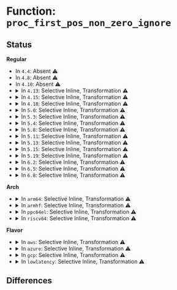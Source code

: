 # Function: <code>proc_first_pos_non_zero_ignore</code>

## Status
<b>Regular</b>
<ul>
<li>
In <code>4.4</code>: Absent ⚠️
</li>
<li>
In <code>4.8</code>: Absent ⚠️
</li>
<li>
In <code>4.10</code>: Absent ⚠️
</li>
<li>
<details>
<summary>In <code>4.13</code>: Selective Inline, Transformation ⚠️</summary>

**Collision:** Unique Static

**Inline:** Selective

**Transformation:** True

**Instances:**

```
In kernel/sysctl.c (ffffffff8108d2a3)
Location: kernel/sysctl.c:1999
Inline: True
Inline callers:
  - kernel/sysctl.c:__do_proc_doulongvec_minmax
  - kernel/sysctl.c:__do_proc_douintvec
  - kernel/sysctl.c:__do_proc_dointvec
  - kernel/sysctl.c:proc_dostring
Direct callers:
  - kernel/sysctl.c:__do_proc_doulongvec_minmax
  - kernel/sysctl.c:__do_proc_douintvec
  - kernel/sysctl.c:__do_proc_dointvec
  - kernel/sysctl.c:proc_dostring
```
**Symbols:**

```
ffffffff8108cb60-ffffffff8108cbb0: proc_first_pos_non_zero_ignore.isra.7.part.8 (STB_LOCAL)
```
</details>
</li>
<li>
<details>
<summary>In <code>4.15</code>: Selective Inline, Transformation ⚠️</summary>

**Collision:** Unique Static

**Inline:** Selective

**Transformation:** True

**Instances:**

```
In kernel/sysctl.c (ffffffff81094bc3)
Location: kernel/sysctl.c:1991
Inline: True
Inline callers:
  - kernel/sysctl.c:__do_proc_doulongvec_minmax
  - kernel/sysctl.c:__do_proc_douintvec
  - kernel/sysctl.c:__do_proc_dointvec
  - kernel/sysctl.c:proc_dostring
Direct callers:
  - kernel/sysctl.c:__do_proc_doulongvec_minmax
  - kernel/sysctl.c:__do_proc_douintvec
  - kernel/sysctl.c:__do_proc_dointvec
  - kernel/sysctl.c:proc_dostring
```
**Symbols:**

```
ffffffff810937d0-ffffffff81093820: proc_first_pos_non_zero_ignore.isra.7.part.8 (STB_LOCAL)
```
</details>
</li>
<li>
<details>
<summary>In <code>4.18</code>: Selective Inline, Transformation ⚠️</summary>

**Collision:** Unique Static

**Inline:** Selective

**Transformation:** True

**Instances:**

```
In kernel/sysctl.c (ffffffff81098548)
Location: kernel/sysctl.c:1996
Inline: True
Inline callers:
  - kernel/sysctl.c:__do_proc_doulongvec_minmax
  - kernel/sysctl.c:__do_proc_douintvec
  - kernel/sysctl.c:__do_proc_dointvec
  - kernel/sysctl.c:proc_dostring
Direct callers:
  - kernel/sysctl.c:__do_proc_doulongvec_minmax
  - kernel/sysctl.c:__do_proc_douintvec
  - kernel/sysctl.c:__do_proc_dointvec
  - kernel/sysctl.c:proc_dostring
```
**Symbols:**

```
ffffffff81097240-ffffffff8109726b: proc_first_pos_non_zero_ignore.isra.8.part.9 (STB_LOCAL)
ffffffff81098ce9-ffffffff81098d16: proc_first_pos_non_zero_ignore.isra.8.part.9.cold.17 (STB_LOCAL)
```
</details>
</li>
<li>
<details>
<summary>In <code>5.0</code>: Selective Inline, Transformation ⚠️</summary>

**Collision:** Unique Static

**Inline:** Selective

**Transformation:** True

**Instances:**

```
In kernel/sysctl.c (ffffffff810a0871)
Location: kernel/sysctl.c:2044
Inline: True
Inline callers:
  - kernel/sysctl.c:__do_proc_doulongvec_minmax
  - kernel/sysctl.c:__do_proc_douintvec
  - kernel/sysctl.c:__do_proc_dointvec
  - kernel/sysctl.c:proc_dostring
Direct callers:
  - kernel/sysctl.c:__do_proc_doulongvec_minmax
  - kernel/sysctl.c:__do_proc_douintvec
  - kernel/sysctl.c:__do_proc_dointvec
  - kernel/sysctl.c:proc_dostring
```
**Symbols:**

```
ffffffff8109f5b0-ffffffff8109f5e5: proc_first_pos_non_zero_ignore.isra.9.part.10 (STB_LOCAL)
ffffffff810a106d-ffffffff810a1098: proc_first_pos_non_zero_ignore.isra.9.part.10.cold.18 (STB_LOCAL)
```
</details>
</li>
<li>
<details>
<summary>In <code>5.3</code>: Selective Inline, Transformation ⚠️</summary>

**Collision:** Unique Static

**Inline:** Selective

**Transformation:** True

**Instances:**

```
In kernel/sysctl.c (ffffffff810a5196)
Location: kernel/sysctl.c:2094
Inline: True
Inline callers:
  - kernel/sysctl.c:__do_proc_doulongvec_minmax
  - kernel/sysctl.c:__do_proc_douintvec
  - kernel/sysctl.c:__do_proc_dointvec
  - kernel/sysctl.c:proc_dostring
Direct callers:
  - kernel/sysctl.c:__do_proc_doulongvec_minmax
  - kernel/sysctl.c:__do_proc_douintvec
  - kernel/sysctl.c:__do_proc_dointvec
  - kernel/sysctl.c:proc_dostring
```
**Symbols:**

```
ffffffff810a3c80-ffffffff810a3cbe: proc_first_pos_non_zero_ignore.isra.0.part.0 (STB_LOCAL)
ffffffff810a5ac3-ffffffff810a5aee: proc_first_pos_non_zero_ignore.isra.0.part.0.cold (STB_LOCAL)
```
</details>
</li>
<li>
<details>
<summary>In <code>5.4</code>: Selective Inline, Transformation ⚠️</summary>

**Collision:** Unique Static

**Inline:** Selective

**Transformation:** True

**Instances:**

```
In kernel/sysctl.c (ffffffff810ab776)
Location: kernel/sysctl.c:2096
Inline: True
Inline callers:
  - kernel/sysctl.c:__do_proc_doulongvec_minmax
  - kernel/sysctl.c:__do_proc_douintvec
  - kernel/sysctl.c:__do_proc_dointvec
  - kernel/sysctl.c:proc_dostring
Direct callers:
  - kernel/sysctl.c:__do_proc_doulongvec_minmax
  - kernel/sysctl.c:__do_proc_douintvec
  - kernel/sysctl.c:__do_proc_dointvec
  - kernel/sysctl.c:proc_dostring
```
**Symbols:**

```
ffffffff810aa250-ffffffff810aa28e: proc_first_pos_non_zero_ignore.isra.0.part.0 (STB_LOCAL)
ffffffff810ac0a3-ffffffff810ac0ce: proc_first_pos_non_zero_ignore.isra.0.part.0.cold (STB_LOCAL)
```
</details>
</li>
<li>
<details>
<summary>In <code>5.8</code>: Selective Inline, Transformation ⚠️</summary>

**Collision:** Unique Static

**Inline:** Selective

**Transformation:** True

**Instances:**

```
In kernel/sysctl.c (ffffffff810b2ddf)
Location: kernel/sysctl.c:325
Inline: True
Inline callers:
  - kernel/sysctl.c:__do_proc_doulongvec_minmax
  - kernel/sysctl.c:__do_proc_doulongvec_minmax
  - kernel/sysctl.c:do_proc_douintvec_w
  - kernel/sysctl.c:do_proc_douintvec_w
  - kernel/sysctl.c:__do_proc_dointvec
  - kernel/sysctl.c:__do_proc_dointvec
```
**Symbols:**

```
ffffffff810b1eb0-ffffffff810b1ef2: proc_first_pos_non_zero_ignore.part.0 (STB_LOCAL)
ffffffff810b3c72-ffffffff810b3c9d: proc_first_pos_non_zero_ignore.part.0.cold (STB_LOCAL)
```
</details>
</li>
<li>
<details>
<summary>In <code>5.11</code>: Selective Inline, Transformation ⚠️</summary>

**Collision:** Unique Static

**Inline:** Selective

**Transformation:** True

**Instances:**

```
In kernel/sysctl.c (ffffffff810ae60f)
Location: kernel/sysctl.c:324
Inline: True
Inline callers:
  - kernel/sysctl.c:__do_proc_doulongvec_minmax
  - kernel/sysctl.c:__do_proc_doulongvec_minmax
  - kernel/sysctl.c:do_proc_douintvec_w
  - kernel/sysctl.c:do_proc_douintvec_w
  - kernel/sysctl.c:__do_proc_dointvec
  - kernel/sysctl.c:__do_proc_dointvec
```
**Symbols:**

```
ffffffff810ad6e0-ffffffff810ad722: proc_first_pos_non_zero_ignore.part.0 (STB_LOCAL)
ffffffff81bdb8ae-ffffffff81bdb8d9: proc_first_pos_non_zero_ignore.part.0.cold (STB_LOCAL)
```
</details>
</li>
<li>
<details>
<summary>In <code>5.13</code>: Selective Inline, Transformation ⚠️</summary>

**Collision:** Unique Static

**Inline:** Selective

**Transformation:** True

**Instances:**

```
In kernel/sysctl.c (ffffffff810af59f)
Location: kernel/sysctl.c:336
Inline: True
Inline callers:
  - kernel/sysctl.c:__do_proc_doulongvec_minmax
  - kernel/sysctl.c:__do_proc_doulongvec_minmax
  - kernel/sysctl.c:__do_proc_douintvec
  - kernel/sysctl.c:__do_proc_douintvec
  - kernel/sysctl.c:__do_proc_dointvec
  - kernel/sysctl.c:__do_proc_dointvec
```
**Symbols:**

```
ffffffff810ae8f0-ffffffff810ae932: proc_first_pos_non_zero_ignore.part.0 (STB_LOCAL)
ffffffff81bcd9a0-ffffffff81bcd9cb: proc_first_pos_non_zero_ignore.part.0.cold (STB_LOCAL)
```
</details>
</li>
<li>
<details>
<summary>In <code>5.15</code>: Selective Inline, Transformation ⚠️</summary>

**Collision:** Unique Static

**Inline:** Selective

**Transformation:** True

**Instances:**

```
In kernel/sysctl.c (ffffffff810c1ef8)
Location: kernel/sysctl.c:345
Inline: True
Inline callers:
  - kernel/sysctl.c:__do_proc_doulongvec_minmax
  - kernel/sysctl.c:__do_proc_douintvec
  - kernel/sysctl.c:__do_proc_dointvec
Direct callers:
  - kernel/sysctl.c:__do_proc_doulongvec_minmax
  - kernel/sysctl.c:__do_proc_douintvec
  - kernel/sysctl.c:__do_proc_dointvec
```
**Symbols:**

```
ffffffff810c05e0-ffffffff810c062f: proc_first_pos_non_zero_ignore.part.0 (STB_LOCAL)
ffffffff81ca43da-ffffffff81ca441a: proc_first_pos_non_zero_ignore.part.0.cold (STB_LOCAL)
```
</details>
</li>
<li>
<details>
<summary>In <code>5.19</code>: Selective Inline, Transformation ⚠️</summary>

**Collision:** Unique Static

**Inline:** Selective

**Transformation:** True

**Instances:**

```
In kernel/sysctl.c (0)
Location: kernel/sysctl.c:225
Inline: True
Direct callers:
  - kernel/sysctl.c:__do_proc_doulongvec_minmax
  - kernel/sysctl.c:__do_proc_douintvec
  - kernel/sysctl.c:__do_proc_dointvec
  - kernel/sysctl.c:proc_dostring
```
**Symbols:**

```
ffffffff810d7fd0-ffffffff810d8032: proc_first_pos_non_zero_ignore.isra.0 (STB_LOCAL)
ffffffff81e53ca7-ffffffff81e53ce7: proc_first_pos_non_zero_ignore.isra.0.cold (STB_LOCAL)
```
</details>
</li>
<li>
<details>
<summary>In <code>6.2</code>: Selective Inline, Transformation ⚠️</summary>

**Collision:** Unique Static

**Inline:** Selective

**Transformation:** True

**Instances:**

```
In kernel/sysctl.c (0)
Location: kernel/sysctl.c:227
Inline: True
Direct callers:
  - kernel/sysctl.c:__do_proc_doulongvec_minmax
  - kernel/sysctl.c:__do_proc_douintvec
  - kernel/sysctl.c:__do_proc_dointvec
  - kernel/sysctl.c:proc_dostring
```
**Symbols:**

```
ffffffff810f7b00-ffffffff810f7b86: proc_first_pos_non_zero_ignore.isra.0 (STB_LOCAL)
ffffffff82055dbf-ffffffff82055dd4: proc_first_pos_non_zero_ignore.isra.0.cold (STB_LOCAL)
```
</details>
</li>
<li>
<details>
<summary>In <code>6.5</code>: Selective Inline, Transformation ⚠️</summary>

**Collision:** Unique Static

**Inline:** Selective

**Transformation:** True

**Instances:**

```
In kernel/sysctl.c (0)
Location: kernel/sysctl.c:226
Inline: True
Direct callers:
  - kernel/sysctl.c:__do_proc_doulongvec_minmax
  - kernel/sysctl.c:__do_proc_douintvec
  - kernel/sysctl.c:__do_proc_dointvec
  - kernel/sysctl.c:proc_dostring
```
**Symbols:**

```
ffffffff81103f00-ffffffff81103f8d: proc_first_pos_non_zero_ignore.isra.0 (STB_LOCAL)
ffffffff820d43af-ffffffff820d43c4: proc_first_pos_non_zero_ignore.isra.0.cold (STB_LOCAL)
```
</details>
</li>
<li>
<details>
<summary>In <code>6.8</code>: Selective Inline, Transformation ⚠️</summary>

**Collision:** Unique Static

**Inline:** Selective

**Transformation:** True

**Instances:**

```
In kernel/sysctl.c (0)
Location: kernel/sysctl.c:226
Inline: True
Direct callers:
  - kernel/sysctl.c:__do_proc_doulongvec_minmax
  - kernel/sysctl.c:__do_proc_douintvec
  - kernel/sysctl.c:__do_proc_dointvec
  - kernel/sysctl.c:proc_dostring
```
**Symbols:**

```
ffffffff8110d850-ffffffff8110d8dd: proc_first_pos_non_zero_ignore.isra.0 (STB_LOCAL)
ffffffff821af2a8-ffffffff821af2bd: proc_first_pos_non_zero_ignore.isra.0.cold (STB_LOCAL)
```
</details>
</li>
</ul>
<b>Arch</b>
<ul>
<li>
<details>
<summary>In <code>arm64</code>: Selective Inline, Transformation ⚠️</summary>

**Collision:** Unique Static

**Inline:** Selective

**Transformation:** True

**Instances:**

```
In kernel/sysctl.c (ffff800010103d2c)
Location: kernel/sysctl.c:2096
Inline: True
Inline callers:
  - kernel/sysctl.c:__do_proc_doulongvec_minmax
  - kernel/sysctl.c:__do_proc_douintvec
  - kernel/sysctl.c:__do_proc_dointvec
  - kernel/sysctl.c:proc_dostring
Direct callers:
  - kernel/sysctl.c:__do_proc_doulongvec_minmax
  - kernel/sysctl.c:__do_proc_douintvec
  - kernel/sysctl.c:__do_proc_dointvec
  - kernel/sysctl.c:proc_dostring
```
**Symbols:**

```
ffff800010102690-ffff800010102710: proc_first_pos_non_zero_ignore.isra.0.part.0 (STB_LOCAL)
```
</details>
</li>
<li>
<details>
<summary>In <code>armhf</code>: Selective Inline, Transformation ⚠️</summary>

**Collision:** Unique Static

**Inline:** Selective

**Transformation:** True

**Instances:**

```
In kernel/sysctl.c (c0360004)
Location: kernel/sysctl.c:2096
Inline: True
Inline callers:
  - kernel/sysctl.c:__do_proc_doulongvec_minmax
  - kernel/sysctl.c:__do_proc_douintvec
  - kernel/sysctl.c:__do_proc_dointvec
  - kernel/sysctl.c:proc_dostring
Direct callers:
  - kernel/sysctl.c:__do_proc_doulongvec_minmax
  - kernel/sysctl.c:__do_proc_douintvec
  - kernel/sysctl.c:__do_proc_dointvec
  - kernel/sysctl.c:proc_dostring
```
**Symbols:**

```
c035e924-c035e9a8: proc_first_pos_non_zero_ignore.part.0 (STB_LOCAL)
```
</details>
</li>
<li>
<details>
<summary>In <code>ppc64el</code>: Selective Inline, Transformation ⚠️</summary>

**Collision:** Unique Static

**Inline:** Selective

**Transformation:** True

**Instances:**

```
In kernel/sysctl.c (c00000000014bc20)
Location: kernel/sysctl.c:2096
Inline: True
Inline callers:
  - kernel/sysctl.c:__do_proc_doulongvec_minmax
  - kernel/sysctl.c:__do_proc_douintvec
  - kernel/sysctl.c:__do_proc_dointvec
  - kernel/sysctl.c:proc_dostring
Direct callers:
  - kernel/sysctl.c:__do_proc_doulongvec_minmax
  - kernel/sysctl.c:__do_proc_douintvec
  - kernel/sysctl.c:__do_proc_dointvec
  - kernel/sysctl.c:proc_dostring
```
**Symbols:**

```
c000000000149e10-c000000000149ebc: proc_first_pos_non_zero_ignore.isra.0.part.0 (STB_LOCAL)
```
</details>
</li>
<li>
<details>
<summary>In <code>riscv64</code>: Selective Inline, Transformation ⚠️</summary>

**Collision:** Unique Static

**Inline:** Selective

**Transformation:** True

**Instances:**

```
In kernel/sysctl.c (ffffffe0000c9be2)
Location: kernel/sysctl.c:2096
Inline: True
Inline callers:
  - kernel/sysctl.c:__do_proc_doulongvec_minmax
  - kernel/sysctl.c:__do_proc_douintvec
  - kernel/sysctl.c:__do_proc_dointvec
  - kernel/sysctl.c:proc_dostring
Direct callers:
  - kernel/sysctl.c:__do_proc_doulongvec_minmax
  - kernel/sysctl.c:__do_proc_douintvec
  - kernel/sysctl.c:__do_proc_dointvec
  - kernel/sysctl.c:proc_dostring
```
**Symbols:**

```
ffffffe0000c928e-ffffffe0000c9302: proc_first_pos_non_zero_ignore.isra.0.part.0 (STB_LOCAL)
```
</details>
</li>
</ul>
<b>Flavor</b>
<ul>
<li>
<details>
<summary>In <code>aws</code>: Selective Inline, Transformation ⚠️</summary>

**Collision:** Unique Static

**Inline:** Selective

**Transformation:** True

**Instances:**

```
In kernel/sysctl.c (ffffffff810a5096)
Location: kernel/sysctl.c:2096
Inline: True
Inline callers:
  - kernel/sysctl.c:__do_proc_doulongvec_minmax
  - kernel/sysctl.c:__do_proc_douintvec
  - kernel/sysctl.c:__do_proc_dointvec
  - kernel/sysctl.c:proc_dostring
Direct callers:
  - kernel/sysctl.c:__do_proc_doulongvec_minmax
  - kernel/sysctl.c:__do_proc_douintvec
  - kernel/sysctl.c:__do_proc_dointvec
  - kernel/sysctl.c:proc_dostring
```
**Symbols:**

```
ffffffff810a3b70-ffffffff810a3bae: proc_first_pos_non_zero_ignore.isra.0.part.0 (STB_LOCAL)
ffffffff810a59c3-ffffffff810a59ee: proc_first_pos_non_zero_ignore.isra.0.part.0.cold (STB_LOCAL)
```
</details>
</li>
<li>
<details>
<summary>In <code>azure</code>: Selective Inline, Transformation ⚠️</summary>

**Collision:** Unique Static

**Inline:** Selective

**Transformation:** True

**Instances:**

```
In kernel/sysctl.c (ffffffff81093a76)
Location: kernel/sysctl.c:2096
Inline: True
Inline callers:
  - kernel/sysctl.c:__do_proc_doulongvec_minmax
  - kernel/sysctl.c:__do_proc_douintvec
  - kernel/sysctl.c:__do_proc_dointvec
  - kernel/sysctl.c:proc_dostring
Direct callers:
  - kernel/sysctl.c:__do_proc_doulongvec_minmax
  - kernel/sysctl.c:__do_proc_douintvec
  - kernel/sysctl.c:__do_proc_dointvec
  - kernel/sysctl.c:proc_dostring
```
**Symbols:**

```
ffffffff81092550-ffffffff8109258e: proc_first_pos_non_zero_ignore.isra.0.part.0 (STB_LOCAL)
ffffffff810943a3-ffffffff810943ce: proc_first_pos_non_zero_ignore.isra.0.part.0.cold (STB_LOCAL)
```
</details>
</li>
<li>
<details>
<summary>In <code>gcp</code>: Selective Inline, Transformation ⚠️</summary>

**Collision:** Unique Static

**Inline:** Selective

**Transformation:** True

**Instances:**

```
In kernel/sysctl.c (ffffffff810a5046)
Location: kernel/sysctl.c:2096
Inline: True
Inline callers:
  - kernel/sysctl.c:__do_proc_doulongvec_minmax
  - kernel/sysctl.c:__do_proc_douintvec
  - kernel/sysctl.c:__do_proc_dointvec
  - kernel/sysctl.c:proc_dostring
Direct callers:
  - kernel/sysctl.c:__do_proc_doulongvec_minmax
  - kernel/sysctl.c:__do_proc_douintvec
  - kernel/sysctl.c:__do_proc_dointvec
  - kernel/sysctl.c:proc_dostring
```
**Symbols:**

```
ffffffff810a3b20-ffffffff810a3b5e: proc_first_pos_non_zero_ignore.isra.0.part.0 (STB_LOCAL)
ffffffff810a5973-ffffffff810a599e: proc_first_pos_non_zero_ignore.isra.0.part.0.cold (STB_LOCAL)
```
</details>
</li>
<li>
<details>
<summary>In <code>lowlatency</code>: Selective Inline, Transformation ⚠️</summary>

**Collision:** Unique Static

**Inline:** Selective

**Transformation:** True

**Instances:**

```
In kernel/sysctl.c (ffffffff810ad106)
Location: kernel/sysctl.c:2096
Inline: True
Inline callers:
  - kernel/sysctl.c:__do_proc_doulongvec_minmax
  - kernel/sysctl.c:__do_proc_douintvec
  - kernel/sysctl.c:__do_proc_dointvec
  - kernel/sysctl.c:proc_dostring
Direct callers:
  - kernel/sysctl.c:__do_proc_doulongvec_minmax
  - kernel/sysctl.c:__do_proc_douintvec
  - kernel/sysctl.c:__do_proc_dointvec
  - kernel/sysctl.c:proc_dostring
```
**Symbols:**

```
ffffffff810abbe0-ffffffff810abc1e: proc_first_pos_non_zero_ignore.isra.0.part.0 (STB_LOCAL)
ffffffff810ada33-ffffffff810ada5e: proc_first_pos_non_zero_ignore.isra.0.part.0.cold (STB_LOCAL)
```
</details>
</li>
</ul>

## Differences
